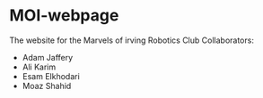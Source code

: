 # MOI-webpage
The website for the Marvels of irving Robotics Club
Collaborators:
* Adam Jaffery
* Ali Karim
* Esam Elkhodari
* Moaz Shahid